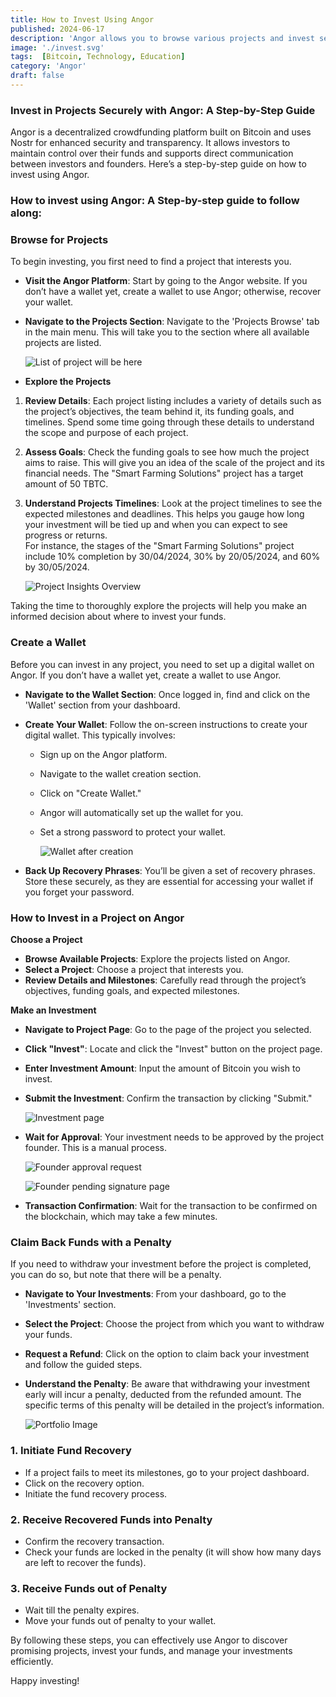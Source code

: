 ```yaml
---
title: How to Invest Using Angor
published: 2024-06-17
description: 'Angor allows you to browse various projects and invest securely using Bitcoin. Create a wallet, select a project, submit your investment for approval, and manage your funds with ease.'
image: './invest.svg'
tags:  [Bitcoin, Technology, Education]
category: 'Angor'
draft: false 
---
```

### Invest in Projects Securely with Angor: A Step-by-Step Guide

Angor is a decentralized crowdfunding platform built on Bitcoin and uses Nostr for enhanced security and transparency. It allows investors to maintain control over their funds and supports direct communication between investors and founders. Here’s a step-by-step guide on how to invest using Angor.


### How to invest using Angor: A Step-by-step guide to follow along:

### Browse for Projects

To begin investing, you first need to find a project that interests you.

- **Visit the Angor Platform**: Start by going to the Angor website. If you don’t have a wallet yet, create a wallet to use Angor; otherwise, recover your wallet.

- **Navigate to the Projects Section**: Navigate to the 'Projects Browse' tab in the main menu. This will take you to the section where all available projects are listed.

    ![List of project will be here](./assets/project-list.svg)

- **Explore the Projects**
1. **Review Details**: Each project listing includes a variety of details such as the project’s objectives, the team behind it, its funding goals, and timelines. Spend some time going through these details to understand the scope and purpose of each project.

2. **Assess Goals**: Check the funding goals to see how much the project aims to raise. This will give you an idea of the scale of the project and its financial needs. The "Smart Farming Solutions" project has a target amount of 50 TBTC.
3. **Understand Projects Timelines**: Look at the project timelines to see the expected milestones and deadlines. This helps you gauge how long your investment will be tied up and when you can expect to see progress or returns. <br>For instance, the stages of the "Smart Farming Solutions" project include 10% completion by 30/04/2024, 30% by 20/05/2024, and 60% by 30/05/2024.

    
    ![Project Insights Overview](./assets/project-insider.svg)

Taking the time to thoroughly explore the projects will help you make an informed decision about where to invest your funds.

### Create a Wallet

Before you can invest in any project, you need to set up a digital wallet on Angor. If you don’t have a wallet yet, create a wallet to use Angor.



- **Navigate to the Wallet Section**: Once logged in, find and click on the 'Wallet' section from your dashboard.

- **Create Your Wallet**: Follow the on-screen instructions to create your digital wallet. This typically involves:

    - Sign up on the Angor platform.
    - Navigate to the wallet creation section.
    - Click on "Create Wallet."
    - Angor will automatically set up the wallet for you.
    - Set a strong password to protect your wallet.

        ![Wallet after creation](./assets/wallet-after-creation.svg)

- **Back Up Recovery Phrases**: You’ll be given a set of recovery phrases. Store these securely, as they are essential for accessing your wallet if you forget your password.

### How to Invest in a Project on Angor

**Choose a Project**

- **Browse Available Projects**: Explore the projects listed on Angor.
- **Select a Project**: Choose a project that interests you.
- **Review Details and Milestones**: Carefully read through the project’s objectives, funding goals, and expected milestones.

**Make an Investment**

- **Navigate to Project Page**: Go to the page of the project you selected.
- **Click "Invest"**: Locate and click the "Invest" button on the project page.
- **Enter Investment Amount**: Input the amount of Bitcoin you wish to invest.
- **Submit the Investment**: Confirm the transaction by clicking "Submit."

    ![Investment page](./assets/investment-page.svg)

- **Wait for Approval**: Your investment needs to be approved by the project founder. This is a manual process.

    ![Founder approval request](./assets/founder-page.svg)

    ![Founder pending signature page](./assets/founder-pending-signature.svg)


- **Transaction Confirmation**: Wait for the transaction to be confirmed on the blockchain, which may take a few minutes.

### Claim Back Funds with a Penalty

If you need to withdraw your investment before the project is completed, you can do so, but note that there will be a penalty.

- **Navigate to Your Investments**: From your dashboard, go to the 'Investments' section.
- **Select the Project**: Choose the project from which you want to withdraw your funds.
- **Request a Refund**: Click on the option to claim back your investment and follow the guided steps.
- **Understand the Penalty**: Be aware that withdrawing your investment early will incur a penalty, deducted from the refunded amount. The specific terms of this penalty will be detailed in the project’s information.

    ![Portfolio Image](./assets/invested-portfolio.svg)

### 1. Initiate Fund Recovery

- If a project fails to meet its milestones, go to your project dashboard.
- Click on the recovery option.
- Initiate the fund recovery process.

### 2. Receive Recovered Funds into Penalty

- Confirm the recovery transaction.
- Check your funds are locked in the penalty (it will show how many days are left to recover the funds).

### 3. Receive Funds out of Penalty

- Wait till the penalty expires.
- Move your funds out of penalty to your wallet.


By following these steps, you can effectively use Angor to discover promising projects, invest your funds, and manage your investments efficiently.

Happy investing!